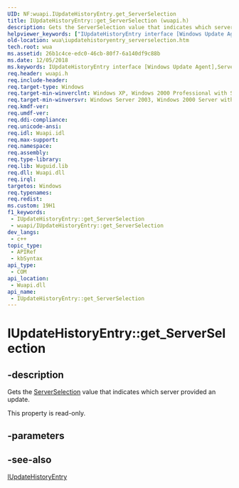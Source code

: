 ```yaml
---
UID: NF:wuapi.IUpdateHistoryEntry.get_ServerSelection
title: IUpdateHistoryEntry::get_ServerSelection (wuapi.h)
description: Gets the ServerSelection value that indicates which server provided an update.
helpviewer_keywords: ["IUpdateHistoryEntry interface [Windows Update Agent]","ServerSelection property","IUpdateHistoryEntry.ServerSelection","IUpdateHistoryEntry.get_ServerSelection","IUpdateHistoryEntry::ServerSelection","IUpdateHistoryEntry::get_ServerSelection","ServerSelection property [Windows Update Agent]","ServerSelection property [Windows Update Agent]","IUpdateHistoryEntry interface","get_ServerSelection","ssDefault","ssManagedServer","ssOthers","ssWindowsUpdate","wua.iupdatehistoryentry_serverselection","wuapi/IUpdateHistoryEntry::ServerSelection","wuapi/IUpdateHistoryEntry::get_ServerSelection"]
old-location: wua\iupdatehistoryentry_serverselection.htm
tech.root: wua
ms.assetid: 26b1c4ce-edc0-46cb-80f7-6a140df9c88b
ms.date: 12/05/2018
ms.keywords: IUpdateHistoryEntry interface [Windows Update Agent],ServerSelection property, IUpdateHistoryEntry.ServerSelection, IUpdateHistoryEntry.get_ServerSelection, IUpdateHistoryEntry::ServerSelection, IUpdateHistoryEntry::get_ServerSelection, ServerSelection property [Windows Update Agent], ServerSelection property [Windows Update Agent],IUpdateHistoryEntry interface, get_ServerSelection, ssDefault, ssManagedServer, ssOthers, ssWindowsUpdate, wua.iupdatehistoryentry_serverselection, wuapi/IUpdateHistoryEntry::ServerSelection, wuapi/IUpdateHistoryEntry::get_ServerSelection
req.header: wuapi.h
req.include-header: 
req.target-type: Windows
req.target-min-winverclnt: Windows XP, Windows 2000 Professional with SP3 [desktop apps only]
req.target-min-winversvr: Windows Server 2003, Windows 2000 Server with SP3 [desktop apps only]
req.kmdf-ver: 
req.umdf-ver: 
req.ddi-compliance: 
req.unicode-ansi: 
req.idl: Wuapi.idl
req.max-support: 
req.namespace: 
req.assembly: 
req.type-library: 
req.lib: Wuguid.lib
req.dll: Wuapi.dll
req.irql: 
targetos: Windows
req.typenames: 
req.redist: 
ms.custom: 19H1
f1_keywords:
 - IUpdateHistoryEntry::get_ServerSelection
 - wuapi/IUpdateHistoryEntry::get_ServerSelection
dev_langs:
 - c++
topic_type:
 - APIRef
 - kbSyntax
api_type:
 - COM
api_location:
 - Wuapi.dll
api_name:
 - IUpdateHistoryEntry::get_ServerSelection
---
```


# IUpdateHistoryEntry::get_ServerSelection


## -description

Gets the <a href="/windows/desktop/api/wuapicommon/ne-wuapicommon-serverselection">ServerSelection</a> value that indicates which server provided an update.

This property is read-only.

## -parameters

## -see-also

<a href="/windows/desktop/api/wuapi/nn-wuapi-iupdatehistoryentry">IUpdateHistoryEntry</a>

